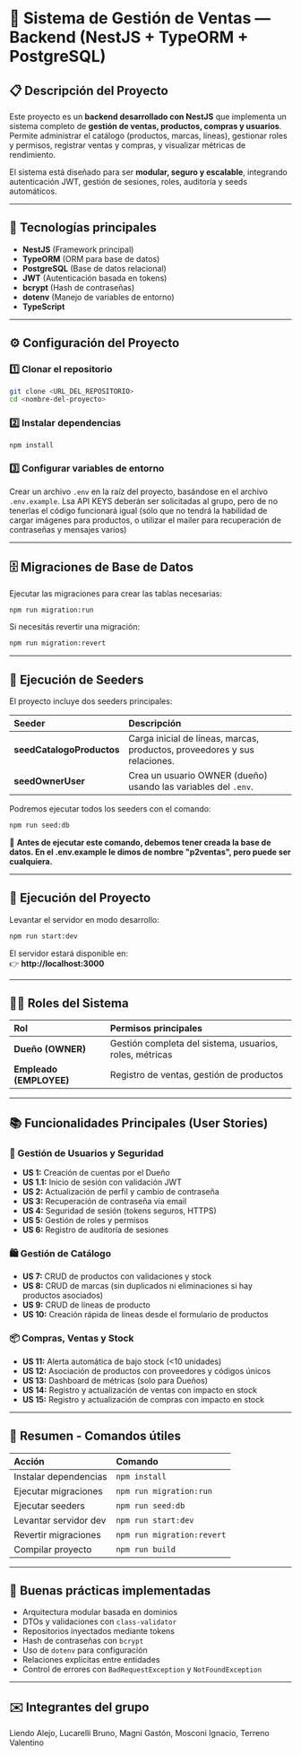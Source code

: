 # 🧾 Sistema de Gestión de Ventas — Backend (NestJS + TypeORM + PostgreSQL)

## 📋 Descripción del Proyecto

Este proyecto es un **backend desarrollado con NestJS** que implementa un sistema completo de **gestión de ventas, productos, compras y usuarios**.  
Permite administrar el catálogo (productos, marcas, líneas), gestionar roles y permisos, registrar ventas y compras, y visualizar métricas de rendimiento.

El sistema está diseñado para ser **modular, seguro y escalable**, integrando autenticación JWT, gestión de sesiones, roles, auditoría y seeds automáticos.

---

## 🚀 Tecnologías principales

- **NestJS** (Framework principal)
- **TypeORM** (ORM para base de datos)
- **PostgreSQL** (Base de datos relacional)
- **JWT** (Autenticación basada en tokens)
- **bcrypt** (Hash de contraseñas)
- **dotenv** (Manejo de variables de entorno)
- **TypeScript**

---

## ⚙️ Configuración del Proyecto

### 1️⃣ Clonar el repositorio

```bash
git clone <URL_DEL_REPOSITORIO>
cd <nombre-del-proyecto>
```

### 2️⃣ Instalar dependencias

```bash
npm install
```

### 3️⃣ Configurar variables de entorno

Crear un archivo `.env` en la raíz del proyecto, basándose en el archivo `.env.example`. Lsa API KEYS deberán ser solicitadas al grupo, pero de no tenerlas el código funcionará igual (sólo que no tendrá la habilidad de cargar imágenes para productos, o utilizar el mailer para recuperación de contraseñas y mensajes varios)

---

## 🗄️ Migraciones de Base de Datos

Ejecutar las migraciones para crear las tablas necesarias:

```bash
npm run migration:run
```

Si necesitás revertir una migración:

```bash
npm run migration:revert
```

---

## 🌱 Ejecución de Seeders

El proyecto incluye dos seeders principales:

| Seeder | Descripción |
|:--|:--|
| **seedCatalogoProductos** | Carga inicial de líneas, marcas, productos, proveedores y sus relaciones. |
| **seedOwnerUser** | Crea un usuario OWNER (dueño) usando las variables del `.env`. |

Podremos ejecutar todos los seeders con el comando:

```bash
npm run seed:db
```

📌 **Antes de ejecutar este comando, debemos tener creada la base de datos. En el .env.example le dimos de nombre "p2ventas", pero puede ser cualquiera.**

---

## 🧩 Ejecución del Proyecto

Levantar el servidor en modo desarrollo:

```bash
npm run start:dev
```

El servidor estará disponible en:  
👉 **http://localhost:3000**

---

## 🧑‍💼 Roles del Sistema

| Rol | Permisos principales |
|:--|:--|
| **Dueño (OWNER)** | Gestión completa del sistema, usuarios, roles, métricas |
| **Empleado (EMPLOYEE)** | Registro de ventas, gestión de productos |

---

## 📚 Funcionalidades Principales (User Stories)

### 👥 Gestión de Usuarios y Seguridad

- **US 1:** Creación de cuentas por el Dueño  
- **US 1.1:** Inicio de sesión con validación JWT  
- **US 2:** Actualización de perfil y cambio de contraseña  
- **US 3:** Recuperación de contraseña vía email  
- **US 4:** Seguridad de sesión (tokens seguros, HTTPS)  
- **US 5:** Gestión de roles y permisos  
- **US 6:** Registro de auditoría de sesiones  

### 🛍️ Gestión de Catálogo

- **US 7:** CRUD de productos con validaciones y stock  
- **US 8:** CRUD de marcas (sin duplicados ni eliminaciones si hay productos asociados)  
- **US 9:** CRUD de líneas de producto  
- **US 10:** Creación rápida de líneas desde el formulario de productos  

### 📦 Compras, Ventas y Stock

- **US 11:** Alerta automática de bajo stock (<10 unidades)  
- **US 12:** Asociación de productos con proveedores y códigos únicos  
- **US 13:** Dashboard de métricas (solo para Dueños)  
- **US 14:** Registro y actualización de ventas con impacto en stock  
- **US 15:** Registro y actualización de compras con impacto en stock  

---
## 🧪 Resumen - Comandos útiles

| Acción | Comando |
|:--|:--|
| Instalar dependencias | `npm install` |
| Ejecutar migraciones | `npm run migration:run` |
| Ejecutar seeders | `npm run seed:db` |
| Levantar servidor dev | `npm run start:dev` |
| Revertir migraciones | `npm run migration:revert` |
| Compilar proyecto | `npm run build` |

---

## 🧰 Buenas prácticas implementadas

- Arquitectura modular basada en dominios  
- DTOs y validaciones con `class-validator`  
- Repositorios inyectados mediante tokens  
- Hash de contraseñas con `bcrypt`  
- Uso de `dotenv` para configuración  
- Relaciones explícitas entre entidades  
- Control de errores con `BadRequestException` y `NotFoundException`  

---

## ✉️ Integrantes del grupo

Liendo Alejo, Lucarelli Bruno, Magni Gastón, Mosconi Ignacio, Terreno Valentino
